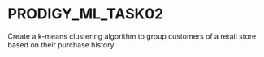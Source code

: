 # PRODIGY_ML_TASK02
Create a k-means clustering algorithm to group customers of a retail store based on their purchase history.
